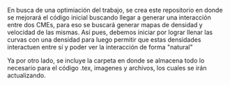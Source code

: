 En busca de una optimiación del trabajo, se crea este repositorio en donde se mejorará el código inicial buscando llegar a generar una interacción entre dos CMEs, para eso se buscará generar mapas de densidad y velocidad de las mismas. Así pues, debemos iniciar por lograr llenar las curvas con una densidad para luego permitir que estas densidades interactuen entre sí y poder ver la interacción de forma "natural"


Ya por otro lado, se incluye la carpeta en donde se almacena todo lo necesario para el código .tex, imagenes y archivos, los cuales se irán actualizando.
